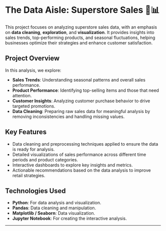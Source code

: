 # The Data Aisle: Superstore Sales 🛒📊

This project focuses on analyzing superstore sales data, with an emphasis on **data cleaning**, **exploration**, and **visualization**. It provides insights into sales trends, top-performing products, and seasonal fluctuations, helping businesses optimize their strategies and enhance customer satisfaction.

## Project Overview

In this analysis, we explore:

- **Sales Trends**: Understanding seasonal patterns and overall sales performance.
- **Product Performance**: Identifying top-selling items and those that need attention.
- **Customer Insights**: Analyzing customer purchase behavior to drive targeted promotions.
- **Data Cleaning**: Preparing raw sales data for meaningful analysis by removing inconsistencies and handling missing values.

## Key Features

- Data cleaning and preprocessing techniques applied to ensure the data is ready for analysis.
- Detailed visualizations of sales performance across different time periods and product categories.
- Interactive dashboards to explore key insights and metrics.
- Actionable recommendations based on the data analysis to improve retail strategies.

## Technologies Used

- **Python**: For data analysis and visualization.
- **Pandas**: Data cleaning and manipulation.
- **Matplotlib / Seaborn**: Data visualization.
- **Jupyter Notebook**: For creating the interactive analysis.

---
